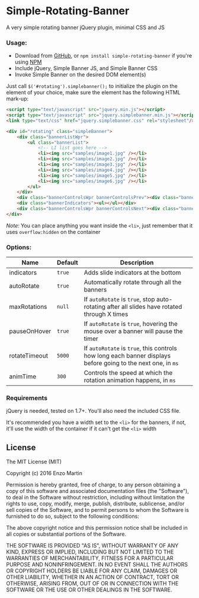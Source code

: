 Simple-Rotating-Banner
======================

A very simple rotating banner jQuery plugin, minimal CSS and JS

### Usage:

- Download from [GitHub][download], or `npm install simple-rotating-banner` if you're using [NPM][npm]
- Include jQuery, Simple Banner JS, and Simple Banner CSS
- Invoke Simple Banner on the desired DOM element(s)

Just call `$('#rotating').simplebanner();` to initialize the plugin on the element of your choice, make sure the element has the following HTML mark-up:

```html
<script type="text/javascript" src="jquery.min.js"></script>
<script type="text/javascript" src="jquery.simplebanner.min.js"></script>
<link type="text/css" href="jquery.simplebanner.css" rel="stylesheet"/>

<div id="rotating" class="simpleBanner">
	<div class="bannerListWpr">
		<ul class="bannerList">
			<!-- LI list goes here -->
			<li><img src="samples/image1.jpg" /></li>
			<li><img src="samples/image2.jpg" /></li>
			<li><img src="samples/image3.jpg" /></li>
			<li><img src="samples/image4.jpg" /></li>
			<li><img src="samples/image5.jpg" /></li>
			<li><img src="samples/image6.jpg" /></li>
		</ul>
	</div>
	<div class="bannerControlsWpr bannerControlsPrev"><div class="bannerControls"></div></div>
	<div class="bannerIndicators"><ul></ul></div>
	<div class="bannerControlsWpr bannerControlsNext"><div class="bannerControls"></div></div>
</div>
```

*Note:* You can place anything you want inside the `<li>`, just remember that it uses `overflow:hidden` on the container


### Options:

| Name  | Default | Description |
| ------------- | ------------- | ------------- |
| indicators | `true` | Adds slide indicators at the bottom |
| autoRotate | `true` | Automatically rotate through all the banners |
| maxRotations | `null` | If `autoRotate` is `true`, stop auto-rotating after all slides have rotated through X times |
| pauseOnHover | `true` | If `autoRotate` is `true`, hovering the mouse over a banner will pause the timer |
| rotateTimeout | `5000` | If `autoRotate` is `true`, this controls how long each banner displays before going to the next one, in `ms` |
| animTime | `300` | Controls the speed at which the rotation animation happens, in `ms` |

### Requirements

jQuery is needed, tested on 1.7+. You'll also need the included CSS file.

It's recommended you have a width set to the `<li>` for the banners, if not, it'll use the width of the container if it can't get the `<li>` width

## License

The MIT License (MIT)

Copyright (c) 2016 Enzo Martin

Permission is hereby granted, free of charge, to any person obtaining a copy
of this software and associated documentation files (the "Software"), to deal
in the Software without restriction, including without limitation the rights
to use, copy, modify, merge, publish, distribute, sublicense, and/or sell
copies of the Software, and to permit persons to whom the Software is
furnished to do so, subject to the following conditions:

The above copyright notice and this permission notice shall be included in all
copies or substantial portions of the Software.

THE SOFTWARE IS PROVIDED "AS IS", WITHOUT WARRANTY OF ANY KIND, EXPRESS OR
IMPLIED, INCLUDING BUT NOT LIMITED TO THE WARRANTIES OF MERCHANTABILITY,
FITNESS FOR A PARTICULAR PURPOSE AND NONINFRINGEMENT. IN NO EVENT SHALL THE
AUTHORS OR COPYRIGHT HOLDERS BE LIABLE FOR ANY CLAIM, DAMAGES OR OTHER
LIABILITY, WHETHER IN AN ACTION OF CONTRACT, TORT OR OTHERWISE, ARISING FROM,
OUT OF OR IN CONNECTION WITH THE SOFTWARE OR THE USE OR OTHER DEALINGS IN THE
SOFTWARE.

[npm]:https://www.npmjs.com/
[download]:https://github.com/EnzoMartin/Simple-Rotating-Banner/releases/latest